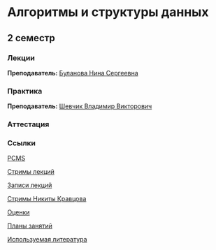 # Алгоритмы и структуры данных

## 2 семестр

### Лекции

**Преподаватель:** [Буланова Нина Сергеевна](https://isu.ifmo.ru/person/152864)

### Практика

**Преподаватель:** [Шевчик Владимир Викторович](https://isu.ifmo.ru/person/242579)

### Аттестация

### Ссылки

[PCMS](http://neerc.ifmo.ru/p)

[Стримы лекций](https://www.twitch.tv/ninokfox)

[Записи лекций](https://www.youtube.com/channel/UC6QpOmCIkQnAgQGusIbSgYw/videos)

[Стримы Никиты Кравцова](https://www.twitch.tv/linn1024)

[Оценки](https://docs.google.com/spreadsheets/d/1s_6PV40fFa0zKhZjKVN-v3FM9e0g05HGaTDSRmRgDLU/edit#gid=1728556842)

[Планы занятий](https://docs.google.com/spreadsheets/d/1L2ja62S3xaAG9tGxOjSkV_20swbb0-o051aTwjcLyiA/edit#gid=1873012480)

[Используемая литература](https://docs.google.com/spreadsheets/d/1L2ja62S3xaAG9tGxOjSkV_20swbb0-o051aTwjcLyiA/edit#gid=1158159178)
